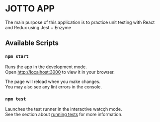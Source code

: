# JOTTO APP
The main purpose of this application is to practice unit testing with React and Redux using Jest + Enzyme
## Available Scripts
### `npm start`
Runs the app in the development mode.\
Open [http://localhost:3000](http://localhost:3000) to view it in your browser.

The page will reload when you make changes.\
You may also see any lint errors in the console.

### `npm test`
Launches the test runner in the interactive watcçh mode.\
See the section about [running tests](https://facebook.github.io/create-react-app/docs/running-tests) for more information.
